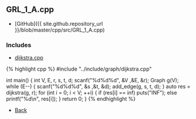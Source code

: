 ## GRL_1_A.cpp

- [GitHub]({{ site.github.repository_url }}/blob/master/cpp/src/GRL_1_A.cpp)

### Includes

- [dijkstra.cpp](../include/graph/dijkstra)

{% highlight cpp %}
#include "../include/graph/dijkstra.cpp"

int main() {
  int V, E, r, s, t, d;
  scanf("%d%d%d", &V ,&E, &r);
  Graph g(V);
  while (E--) {
    scanf("%d%d%d", &s ,&t, &d);
    add_edge(g, s, t, d);
  }
  auto res = dijkstra(g, r);
  for (int i = 0; i < V; ++i) {
    if (res[i] == inf<int>) puts("INF");
    else printf("%d\n", res[i]);
  }
  return 0;
}
{% endhighlight %}

- [Back](../..)
